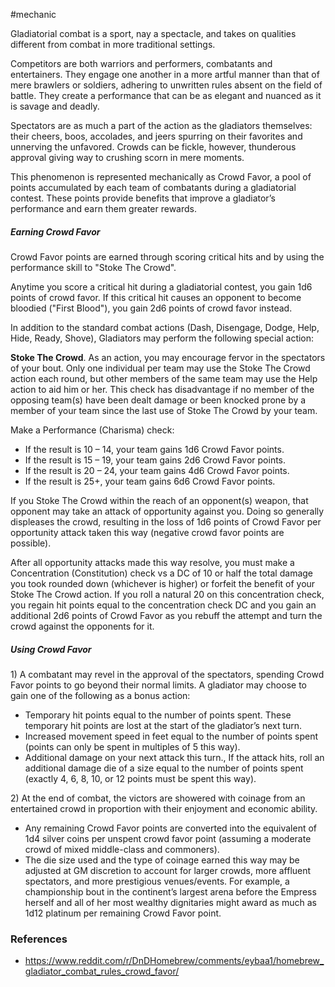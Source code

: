  #mechanic 

Gladiatorial combat is a sport, nay a spectacle, and takes on qualities different from combat in more traditional settings.

Competitors are both warriors and performers, combatants and entertainers. They engage one another in a more artful manner than that of mere brawlers or soldiers, adhering to unwritten rules absent on the field of battle. They create a performance that can be as elegant and nuanced as it is savage and deadly.

Spectators are as much a part of the action as the gladiators themselves: their cheers, boos, accolades, and jeers spurring on their favorites and unnerving the unfavored. Crowds can be fickle, however, thunderous approval giving way to crushing scorn in mere moments.

This phenomenon is represented mechanically as Crowd Favor, a pool of points accumulated by each team of combatants during a gladiatorial contest. These points provide benefits that improve a gladiator’s performance and earn them greater rewards.

##### Earning Crowd Favor

Crowd Favor points are earned through scoring critical hits and by using the performance skill to "Stoke The Crowd".

Anytime you score a critical hit during a gladiatorial contest, you gain 1d6 points of crowd favor. If this critical hit causes an opponent to become bloodied ("First Blood"), you gain 2d6 points of crowd favor instead.

In addition to the standard combat actions (Dash, Disengage, Dodge, Help, Hide, Ready, Shove), Gladiators may perform the following special action:

**Stoke The Crowd**. As an action, you may encourage fervor in the spectators of your bout. Only one individual per team may use the Stoke The Crowd action each round, but other members of the same team may use the Help action to aid him or her. This check has disadvantage if no member of the opposing team(s) have been dealt damage or been knocked prone by a member of your team since the last use of Stoke The Crowd by your team.

Make a Performance (Charisma) check:
* If the result is 10 – 14, your team gains 1d6 Crowd Favor points.
* If the result is 15 – 19, your team gains 2d6 Crowd Favor points.
* If the result is 20 – 24, your team gains 4d6 Crowd Favor points.
* If the result is 25+, your team gains 6d6 Crowd Favor points.

If you Stoke The Crowd within the reach of an opponent(s) weapon, that opponent may take an attack of opportunity against you. Doing so generally displeases the crowd, resulting in the loss of 1d6 points of Crowd Favor per opportunity attack taken this way (negative crowd favor points are possible).

After all opportunity attacks made this way resolve, you must make a Concentration (Constitution) check vs a DC of 10 or half the total damage you took rounded down (whichever is higher) or forfeit the benefit of your Stoke The Crowd action. If you roll a natural 20 on this concentration check, you regain hit points equal to the concentration check DC and you gain an additional 2d6 points of Crowd Favor as you rebuff the attempt and turn the crowd against the opponents for it.

##### Using Crowd Favor

1) A combatant may revel in the approval of the spectators, spending Crowd Favor points to go beyond their normal limits. A gladiator may choose to gain one of the following as a bonus action:

* Temporary hit points equal to the number of points spent. These temporary hit points are lost at the start of the gladiator’s next turn.
* Increased movement speed in feet equal to the number of points spent (points can only be spent in multiples of 5 this way).
* Additional damage on your next attack this turn., If the attack hits, roll an additional damage die of a size equal to the number of points spent (exactly 4, 6, 8, 10, or 12 points must be spent this way).

2) At the end of combat, the victors are showered with coinage from an entertained crowd in proportion with their enjoyment and economic ability.

* Any remaining Crowd Favor points are converted into the equivalent of 1d4 silver coins per unspent crowd favor point (assuming a moderate crowd of mixed middle-class and commoners).
* The die size used and the type of coinage earned this way may be adjusted at GM discretion to account for larger crowds, more affluent spectators, and more prestigious venues/events. For example, a championship bout in the continent’s largest arena before the Empress herself and all of her most wealthy dignitaries might award as much as 1d12 platinum per remaining Crowd Favor point.

### References

* https://www.reddit.com/r/DnDHomebrew/comments/eybaa1/homebrew_gladiator_combat_rules_crowd_favor/
